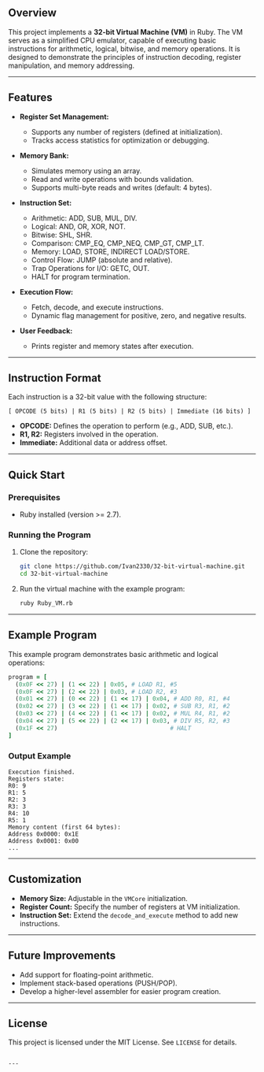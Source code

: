 ## Overview

This project implements a **32-bit Virtual Machine (VM)** in Ruby. The VM serves as a simplified CPU emulator, capable of executing basic instructions for arithmetic, logical, bitwise, and memory operations. It is designed to demonstrate the principles of instruction decoding, register manipulation, and memory addressing.

---

## Features

- **Register Set Management:**
  - Supports any number of registers (defined at initialization).
  - Tracks access statistics for optimization or debugging.

- **Memory Bank:**
  - Simulates memory using an array.
  - Read and write operations with bounds validation.
  - Supports multi-byte reads and writes (default: 4 bytes).

- **Instruction Set:**
  - Arithmetic: ADD, SUB, MUL, DIV.
  - Logical: AND, OR, XOR, NOT.
  - Bitwise: SHL, SHR.
  - Comparison: CMP_EQ, CMP_NEQ, CMP_GT, CMP_LT.
  - Memory: LOAD, STORE, INDIRECT LOAD/STORE.
  - Control Flow: JUMP (absolute and relative).
  - Trap Operations for I/O: GETC, OUT.
  - HALT for program termination.

- **Execution Flow:**
  - Fetch, decode, and execute instructions.
  - Dynamic flag management for positive, zero, and negative results.

- **User Feedback:**
  - Prints register and memory states after execution.

---

## Instruction Format

Each instruction is a 32-bit value with the following structure:
```
[ OPCODE (5 bits) | R1 (5 bits) | R2 (5 bits) | Immediate (16 bits) ]
```

- **OPCODE:** Defines the operation to perform (e.g., ADD, SUB, etc.).
- **R1, R2:** Registers involved in the operation.
- **Immediate:** Additional data or address offset.

---

## Quick Start

### Prerequisites
- Ruby installed (version >= 2.7).

### Running the Program
1. Clone the repository:
   ```bash
   git clone https://github.com/Ivan2330/32-bit-virtual-machine.git
   cd 32-bit-virtual-machine
   ```
2. Run the virtual machine with the example program:
   ```bash
   ruby Ruby_VM.rb
   ```

---

## Example Program

This example program demonstrates basic arithmetic and logical operations:
```ruby
program = [
  (0x0F << 27) | (1 << 22) | 0x05, # LOAD R1, #5
  (0x0F << 27) | (2 << 22) | 0x03, # LOAD R2, #3
  (0x01 << 27) | (0 << 22) | (1 << 17) | 0x04, # ADD R0, R1, #4
  (0x02 << 27) | (3 << 22) | (1 << 17) | 0x02, # SUB R3, R1, #2
  (0x03 << 27) | (4 << 22) | (1 << 17) | 0x02, # MUL R4, R1, #2
  (0x04 << 27) | (5 << 22) | (2 << 17) | 0x03, # DIV R5, R2, #3
  (0x1F << 27)                                # HALT
]
```

### Output Example
```
Execution finished.
Registers state:
R0: 9
R1: 5
R2: 3
R3: 3
R4: 10
R5: 1
Memory content (first 64 bytes):
Address 0x0000: 0x1E
Address 0x0001: 0x00
...
```

---

## Customization

- **Memory Size:** Adjustable in the `VMCore` initialization.
- **Register Count:** Specify the number of registers at VM initialization.
- **Instruction Set:** Extend the `decode_and_execute` method to add new instructions.

---

## Future Improvements

- Add support for floating-point arithmetic.
- Implement stack-based operations (PUSH/POP).
- Develop a higher-level assembler for easier program creation.

---

## License

This project is licensed under the MIT License. See `LICENSE` for details.
```

---
